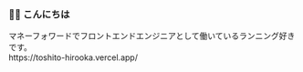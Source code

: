 ### 👋👋 こんにちは
<p>マネーフォワードでフロントエンドエンジニアとして働いているランニング好きです。
  <br>https://toshito-hirooka.vercel.app/
</p>
